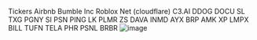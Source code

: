 Tickers
Airbnb 
Bumble Inc
Roblox
Net (cloudflare)
C3.AI
DDOG
DOCU
SL
TXG
PGNY
SI
PSN
PING
LK
PLMR
ZS
DAVA
INMD
AYX
BRP
AMK
XP
LMPX
BILL
TUFN
TELA
PHR
PSNL 
BRBR
![image](https://user-images.githubusercontent.com/10590095/111053729-f0012880-842b-11eb-86dd-cb199d4c8050.png)
